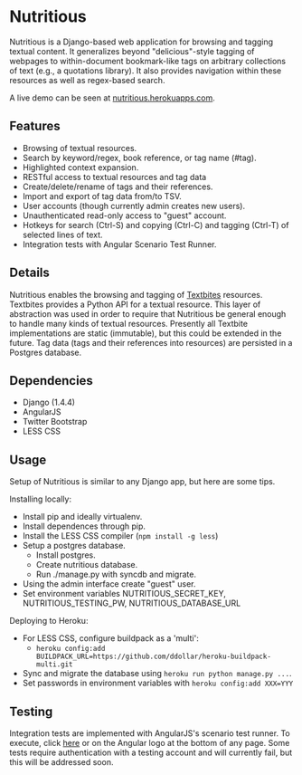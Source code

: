 Nutritious
==========
Nutritious is a Django-based web application for browsing and tagging textual
content.  It generalizes beyond "delicious"-style tagging of webpages to
within-document bookmark-like tags on arbitrary collections of text (e.g., a
quotations library).  It also provides navigation within these resources as
well as regex-based search.

A live demo can be seen at [nutritious.herokuapps.com][1].

Features
--------
* Browsing of textual resources.
* Search by keyword/regex, book reference, or tag name (#tag).
* Highlighted context expansion.
* RESTful access to textual resources and tag data
* Create/delete/rename of tags and their references.
* Import and export of tag data from/to TSV.
* User accounts (though currently admin creates new users).
* Unauthenticated read-only access to "guest" account.
* Hotkeys for search (Ctrl-S) and copying (Ctrl-C) and tagging (Ctrl-T) of
  selected lines of text.
* Integration tests with Angular Scenario Test Runner.

Details
-------
Nutritious enables the browsing and tagging of [Textbites][2] resources.
Textbites provides a Python API for a textual resource. This layer of
abstraction was used in order to require that Nutritious be general
enough to handle many kinds of textual resources.  Presently all Textbite 
implementations are static (immutable), but this could be extended in
the future. Tag data (tags and their references into resources) are persisted
in a Postgres database.

[1]: http://nutritious.herokuapps.com
[2]: http://github.com/jplehmann/textbites

Dependencies
------------
* Django (1.4.4)
* AngularJS
* Twitter Bootstrap
* LESS CSS

Usage
-----
Setup of Nutritious is similar to any Django app, but here are some tips.

Installing locally:

* Install pip and ideally virtualenv. 
* Install dependences through pip.
* Install the LESS CSS compiler (`npm install -g less`)
* Setup a postgres database.
  * Install postgres.
  * Create nutritious database.
  * Run ./manage.py with syncdb and migrate.
* Using the admin interface create "guest" user.
* Set environment variables NUTRITIOUS_SECRET_KEY, NUTRITIOUS_TESTING_PW, NUTRITIOUS_DATABASE_URL

Deploying to Heroku:
 
* For LESS CSS, configure buildpack as a 'multi':
   * `heroku config:add BUILDPACK_URL=https://github.com/ddollar/heroku-buildpack-multi.git`
* Sync and migrate the database using `heroku run python manage.py ...`.
* Set passwords in environment variables with `heroku config:add XXX=YYY`

Testing
-------
Integration tests are implemented with AngularJS's scenario test runner. To execute, click [here][3] or on
the Angular logo at the bottom of any page. Some tests require authentication with a testing account and 
will currently fail, but this will be addressed soon.

[3]: http://nutritious.herokuapp.com/static/test/e2e/runner.html

